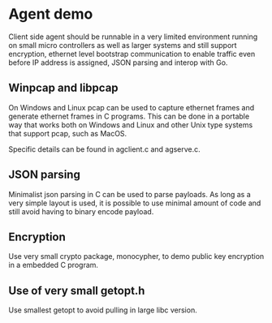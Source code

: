 # Agent demo

Client side agent should be runnable in a very limited environment
running on small micro controllers as well as larger systems and
still support encryption, ethernet level bootstrap communication to enable
traffic even before IP address is assigned, JSON parsing and
interop with Go.


## Winpcap and libpcap

On Windows and Linux pcap can be used to capture ethernet frames and
generate ethernet frames in C programs.  This can be done in a 
portable way that works both on Windows and Linux and other Unix
type systems that support pcap, such as MacOS.

Specific details can be found in agclient.c and agserve.c.

## JSON parsing

Minimalist json parsing in C can be used to parse payloads.
As long as a very simple layout is used, it is possible to use
minimal amount of code and still avoid having to binary 
encode payload.

## Encryption

Use very small crypto package, monocypher, to demo public key
encryption in a embedded C program.

## Use of very small getopt.h

Use smallest getopt to avoid pulling in large libc version.



